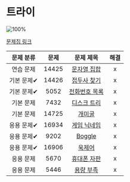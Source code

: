 # 트라이

![100%](https://progress-bar.dev/10/?scale=10&title=progress&width=500&color=babaca&suffix=/10)

[문제집 링크](https://www.acmicpc.net/workbook/view/12649)

| 문제 분류 | 문제 | 문제 제목 | 해결 |
| :--: | :--: | :--: | :--: |
| 연습 문제 | 14425 | [문자열 집합](https://www.acmicpc.net/problem/14425) | x |
| 기본 문제✔ | 14426 | [접두사 찾기](https://www.acmicpc.net/problem/14426) | x |
| 기본 문제✔ | 5052 | [전화번호 목록](https://www.acmicpc.net/problem/5052) | x |
| 기본 문제 | 7432 | [디스크 트리](https://www.acmicpc.net/problem/7432) | x |
| 기본 문제 | 14725 | [개미굴](https://www.acmicpc.net/problem/14725) | x |
| 응용 문제✔ | 16934 | [게임 닉네임](https://www.acmicpc.net/problem/16934) | x |
| 응용 문제✔ | 9202 | [Boggle](https://www.acmicpc.net/problem/9202) | x |
| 응용 문제✔ | 16906 | [욱제어](https://www.acmicpc.net/problem/16906) | x |
| 응용 문제 | 5670 | [휴대폰 자판](https://www.acmicpc.net/problem/5670) | x |
| 응용 문제 | 5446 | [용량 부족](https://www.acmicpc.net/problem/5446) | x |
